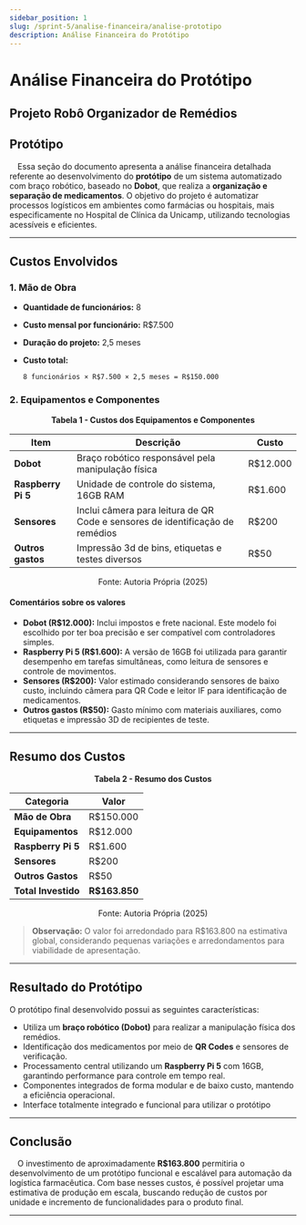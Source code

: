 ```yaml
---
sidebar_position: 1
slug: /sprint-5/analise-financeira/analise-prototipo
description: Análise Financeira do Protótipo
---
```

# Análise Financeira do Protótipo 
## Projeto Robô Organizador de Remédios

## Protótipo

&emsp;Essa seção do documento apresenta a análise financeira detalhada referente ao desenvolvimento do **protótipo** de um sistema automatizado com braço robótico, baseado no **Dobot**, que realiza a **organização e separação de medicamentos**. O objetivo do projeto é automatizar processos logísticos em ambientes como farmácias ou hospitais, mais especificamente no Hospital de Clínica da Unicamp, utilizando tecnologias acessíveis e eficientes.

* * *

##  Custos Envolvidos

### 1. **Mão de Obra**

- **Quantidade de funcionários:** 8
- **Custo mensal por funcionário:** R$7.500
- **Duração do projeto:** 2,5 meses
- **Custo total:**

      8 funcionários × R$7.500 × 2,5 meses = R$150.000

### 2. **Equipamentos e Componentes**
<p align="center"><strong>Tabela 1 - Custos dos Equipamentos e Componentes</strong></p>

| Item | Descrição | Custo |
| --- | --- | --- |
| **Dobot** | Braço robótico responsável pela manipulação física | R$12.000 |
| **Raspberry Pi 5** | Unidade de controle do sistema, 16GB RAM | R$1.600 |
| **Sensores** | Inclui câmera para leitura de QR Code e sensores de identificação de remédios | R$200 |
| **Outros gastos** | Impressão 3d de bins, etiquetas e testes diversos | R$50 |

<p align="center">Fonte: Autoria Própria (2025)</p>

#### Comentários sobre os valores

- **Dobot (R$12.000):** Inclui impostos e frete nacional. Este modelo foi escolhido por ter boa precisão e ser compatível com controladores simples.
- **Raspberry Pi 5 (R$1.600):** A versão de 16GB foi utilizada para garantir desempenho em tarefas simultâneas, como leitura de sensores e controle de movimentos.
- **Sensores (R$200):** Valor estimado considerando sensores de baixo custo, incluindo câmera para QR Code e leitor IF para identificação de medicamentos.
- **Outros gastos (R$50):** Gasto mínimo com materiais auxiliares, como etiquetas e impressão 3D de recipientes de teste.
* * *

##  Resumo dos Custos
<p align="center"><strong>Tabela 2 - Resumo dos Custos </strong></p>

<div style={{ display: 'flex', justifyContent: 'center' }}>

  <table>
    <thead>
      <tr>
        <th>Categoria</th>
        <th>Valor</th>
      </tr>
    </thead>
    <tbody>
      <tr>
        <td><strong>Mão de Obra</strong></td>
        <td>R$150.000</td>
      </tr>
      <tr>
        <td><strong>Equipamentos</strong></td>
        <td>R$12.000</td>
      </tr>
      <tr>
        <td><strong>Raspberry Pi 5</strong></td>
        <td>R$1.600</td>
      </tr>
      <tr>
        <td><strong>Sensores</strong></td>
        <td>R$200</td>
      </tr>
      <tr>
        <td><strong>Outros Gastos</strong></td>
        <td>R$50</td>
      </tr>
      <tr>
        <td><strong>Total Investido</strong></td>
        <td><strong>R$163.850</strong></td>
      </tr>
    </tbody>
  </table>

</div>
<p align="center">Fonte: Autoria Própria (2025)</p>

> 
>  **Observação:** O valor foi arredondado para R$163.800 na estimativa global, considerando pequenas variações e arredondamentos para viabilidade de apresentação.

* * *

## Resultado do Protótipo

O protótipo final desenvolvido possui as seguintes características:

- Utiliza um **braço robótico (Dobot)** para realizar a manipulação física dos remédios.
- Identificação dos medicamentos por meio de **QR Codes** e sensores de verificação.
- Processamento central utilizando um **Raspberry Pi 5** com 16GB, garantindo performance para controle em tempo real.
- Componentes integrados de forma modular e de baixo custo, mantendo a eficiência operacional.
- Interface totalmente integrado e funcional para utilizar o protótipo
* * *

## Conclusão

&emsp;O investimento de aproximadamente **R$163.800** permitiria o desenvolvimento de um protótipo funcional e escalável para automação da logística farmacêutica. Com base nesses custos, é possível projetar uma estimativa de produção em escala, buscando redução de custos por unidade e incremento de funcionalidades para o produto final.
* * *